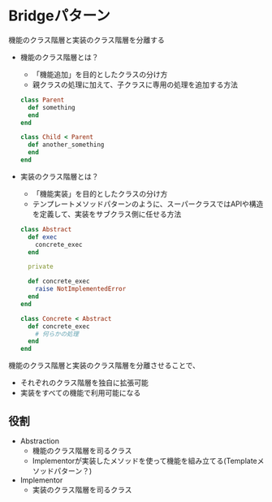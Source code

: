 # Bridgeパターン
機能のクラス階層と実装のクラス階層を分離する
- 機能のクラス階層とは？
  - 「機能追加」を目的としたクラスの分け方
  - 親クラスの処理に加えて、子クラスに専用の処理を追加する方法

  ```rb
  class Parent
    def something
    end
  end

  class Child < Parent
    def another_something
    end
  end
  ```


- 実装のクラス階層とは？
  - 「機能実装」を目的としたクラスの分け方
  - テンプレートメソッドパターンのように、スーパークラスではAPIや構造を定義して、実装をサブクラス側に任せる方法
  ```rb
  class Abstract
    def exec
      concrete_exec
    end

    private

    def concrete_exec
      raise NotImplementedError
    end
  end

  class Concrete < Abstract
    def concrete_exec
      # 何らかの処理
    end
  end
  ```

機能のクラス階層と実装のクラス階層を分離させることで、
- それぞれのクラス階層を独自に拡張可能
- 実装をすべての機能で利用可能になる

## 役割
- Abstraction
  - 機能のクラス階層を司るクラス
  - Implementorが実装したメソッドを使って機能を組み立てる(Templateメソッドパターン？)
- Implementor
  - 実装のクラス階層を司るクラス
